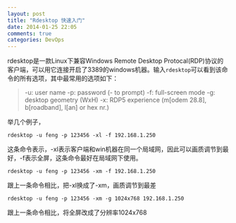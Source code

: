 ```yaml
---
layout: post
title: "Rdesktop 快速入门"
date: 2014-01-25 22:05
comments: true
categories: DevOps
---
```


rdesktop是一款Linux下兼容Windows Remote Desktop Protocal(RDP)协议的客户端，可以用它连接开启了3389的windows机器。输入`rdesktop`可以看到该命令的所有选项，其中最常用的选项如下：
> -u: user name
> -p: password (- to prompt)
> -f: full-screen mode
> -g: desktop geometry (WxH)
> -x: RDP5 experience (m[odem 28.8], b[roadband], l[an] or hex nr.)

举几个例子，

    rdesktop -u feng -p 123456 -xl -f 192.168.1.250

这条命令表示，-xl表示客户端和win机器在同一个局域网，因此可以画质调节到最好，-f表示全屏，这条命令最好在局域网下使用。

    rdesktop -u feng -p 123456 -xm -f 192.168.1.250

跟上一条命令相比，把-xl换成了-xm，画质调节到最差

    rdesktop -u feng -p 123456 -xm -g 1024x768 192.168.1.250

跟上一条命令相比，将全屏改成了分辨率1024x768
